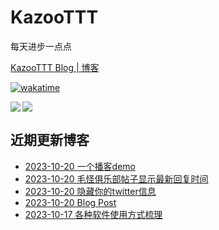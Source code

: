# KazooTTT
每天进步一点点

[KazooTTT Blog | 博客](https://blog.kazoottt.top)

[![wakatime](https://wakatime.com/badge/user/d3dc2570-e4bf-4469-b0c2-127b495e8b91.svg)](https://wakatime.com/@d3dc2570-e4bf-4469-b0c2-127b495e8b91)

<a href="https://github.com/anuraghazra/github-readme-stats">
  <img align="left" src="https://github-readme-stats.vercel.app/api?username=KazooTTT&theme=radical" />
</a>

<a href="https://github.com/anuraghazra/github-readme-stats">
  <img src="https://github-readme-stats.vercel.app/api/top-langs/?username=KazooTTT&theme=radical" />
</a>


## 近期更新博客
<!-- BLOG-POST-LIST:START -->
 - [2023-10-20 一个播客demo](https://kazoottt.top/webapp-podcasts-app-demo)
 - [2023-10-20 毛怪俱乐部帖子显示最新回复时间](https://kazoottt.top/userscript-mgclub-show-comment-time)
 - [2023-10-20 隐藏你的twitter信息](https://kazoottt.top/userscript-hide-your-twitter-info)
 - [2023-10-20 Blog Post](https://kazoottt.top/blog-post)
 - [2023-10-17 各种软件使用方式梳理](https://kazoottt.top/software-usage)<!-- BLOG-POST-LIST:END -->
